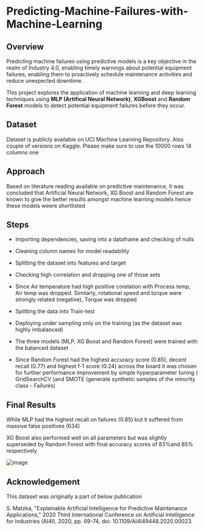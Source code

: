 # Predicting-Machine-Failures-with-Machine-Learning



## Overview
Predicting machine failures using predictive models is a key objective in the realm of Industry 4.0, enabling timely warnings about potential equipment failures, enabling them to proactively schedule maintenance activities and reduce unexpected downtime.

This project explores the application of machine learning and deep learning techniques using **MLP (Artifical Neural Network)**, **XGBoost** and **Random Forest** models to detect potential equipment failures before they occur.

## Dataset 

Dataset is publicly available on UCI Machine Learning Repository. Also couple of versions on Kaggle. Please make sure to use the 10000 rows 14 columns one 

## Approach

Based on literature reading available on predictive maintenance, it was concluded that Artificial Neural Network, XG Boost and Random Forest are known to give the better results amongst machine learning models hence these models weere shortlisted

## Steps

* Importing dependencies, saving into a dataframe and checking of nulls
* Cleaning column names for model readability 
* Splitting the dataset into features and target
* Checking high correlation and dropping one of those sets
* Since Air temperature had high positive corelation with Process temp, Air temp was dropped. Similarly, rotational speed and torque were strongly related (negative), Torque was dropped
* Splitting the data into Train-test
* Deploying under sampling only on the training (as the dataset was highly imbalanced)

* The three models (MLP, XG Boost and Random Forest) were trained with the balanced dataset 
* Since Random Forest had the highest accuracy score (0.85), decent recall (0.77) and highest f-1 score (0.24) across the board it was chosen for further performance improvement by simple hyperparameter tuning ( GridSearchCV )and SMOTE (generate synthetic samples of the minority class - Failures)

## Final Results 

While MLP had the highest recall on failures (0.85) but it suffered from massive false positives (634)

XG Boost also performed well on all parameters but was slightly superseded by Random Forest with final accuracy scores of 83%and 85% respectively 

![image](https://github.com/user-attachments/assets/5ab562c1-59af-4e63-8820-e9aef3261015)


## Acknowledgement

This dataset was originally a part of below publication

S. Matzka, "Explainable Artificial Intelligence for Predictive Maintenance Applications," 2020 Third International Conference on Artificial Intelligence for Industries (AI4I), 2020, pp. 69-74, doi: 10.1109/AI4I49448.2020.00023.






